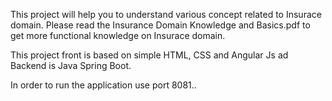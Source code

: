 
This project will help you to understand various concept related to Insurace domain. Please read the Insurance Domain Knowledge and Basics.pdf to get more functional knowledge on 
Insurace domain. 

This project front is based on simple HTML, CSS and Angular Js ad Backend is Java Spring Boot.

In order to run the application use port 8081..
